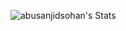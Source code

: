 ![abusanjidsohan's Stats](https://github-readme-stats.vercel.app/api?username=abusanjidsohan&theme=prussian&show_icons=true&hide_border=false&count_private=false)
